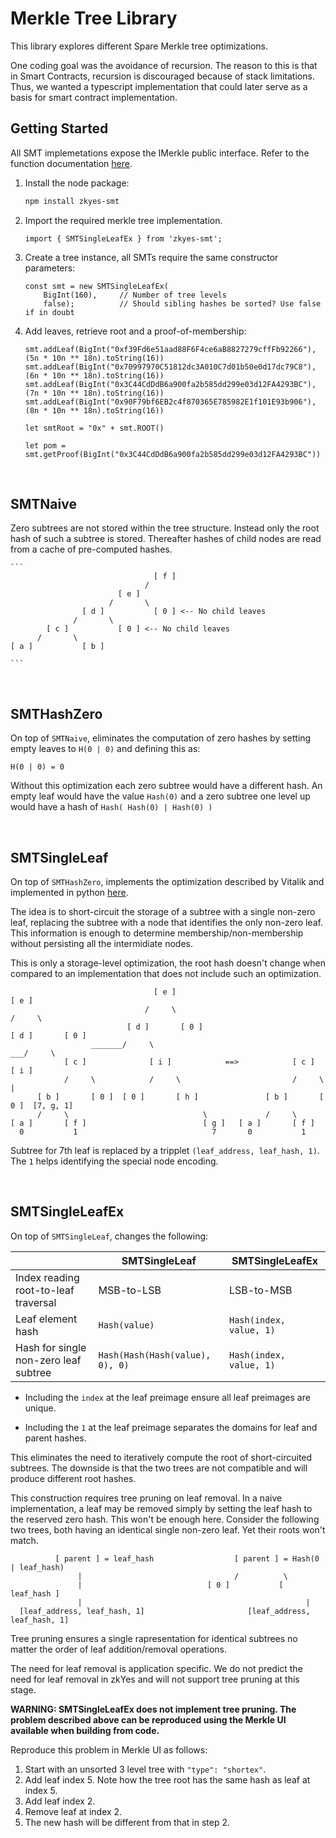 # Merkle Tree Library

This library explores different Spare Merkle tree optimizations. 

One coding goal was the avoidance of recursion. The reason to this is that in Smart Contracts, recursion is discouraged because of stack limitations. Thus, we wanted a typescript implementation that could later serve as a basis for smart contract implementation.
 
## Getting Started

All SMT implemetations expose the IMerkle public interface. Refer to the function documentation [here](https://github.com/kaxxa123/zkyes-smt/blob/main/merkle/src/IMerkle.ts).

1. Install the node package:
    ```BASH
    npm install zkyes-smt
    ```

1. Import the required merkle tree implementation.
    ```JS
    import { SMTSingleLeafEx } from 'zkyes-smt';
    ```

1. Create a tree instance, all SMTs require the same constructor parameters:
    ```JS
    const smt = new SMTSingleLeafEx(
        BigInt(160),     // Number of tree levels
        false);          // Should sibling hashes be sorted? Use false if in doubt
    ```

1. Add leaves, retrieve root and a proof-of-membership:
    ```JS
    smt.addLeaf(BigInt("0xf39Fd6e51aad88F6F4ce6aB8827279cffFb92266"), (5n * 10n ** 18n).toString(16))
    smt.addLeaf(BigInt("0x70997970C51812dc3A010C7d01b50e0d17dc79C8"), (6n * 10n ** 18n).toString(16))
    smt.addLeaf(BigInt("0x3C44CdDdB6a900fa2b585dd299e03d12FA4293BC"), (7n * 10n ** 18n).toString(16))
    smt.addLeaf(BigInt("0x90F79bf6EB2c4f870365E785982E1f101E93b906"), (8n * 10n ** 18n).toString(16))

    let smtRoot = "0x" + smt.ROOT()

    let pom = smt.getProof(BigInt("0x3C44CdDdB6a900fa2b585dd299e03d12FA4293BC"))
    ```

<BR />

## SMTNaive

Zero subtrees are not stored within the tree structure. Instead only the root hash of such a subtree is stored. Thereafter hashes of child nodes are read from a cache of pre-computed hashes.

    ```
                                    [ f ]
                                  /
                            [ e ]
                          /       \
                    [ d ]           [ 0 ] <-- No child leaves
                  /       \
            [ c ]           [ 0 ] <-- No child leaves
          /       \
    [ a ]           [ b ]
                                    
    ```

<BR />

## SMTHashZero

On top of `SMTNaive`, eliminates the computation of zero hashes by setting empty leaves to `H(0 | 0)` and defining this as: <BR /> 

`H(0 | 0) = 0`

Without this optimization each zero subtree would have a different hash. An empty leaf would have the value `Hash(0)` and a zero subtree one level up would have a  hash of `Hash( Hash(0) | Hash(0) )`

<BR />

## SMTSingleLeaf

On top of `SMTHashZero`, implements the optimization described by Vitalik and implemented in python [here](https://github.com/ethereum/research/tree/master/sparse_merkle_tree/).

The idea is to short-circuit the storage of a subtree with a single non-zero leaf, replacing the subtree with a node that identifies the only non-zero leaf. This information is enough to determine membership/non-membership without persisting all the intermidiate nodes.

This is only a storage-level optimization, the root hash doesn't change when compared to an implementation that does not include such an optimization.

```
                                [ e ]                                          [ e ]
                              /     \                                        /     \
                          [ d ]       [ 0 ]                              [ d ]       [ 0 ]
                  _______/     \                                     ___/     \
            [ c ]              [ i ]            ==>            [ c ]          [ i ]              
            /     \            /     \                         /     \           |
      [ b ]       [ 0 ]  [ 0 ]       [ h ]               [ b ]       [ 0 ]  [7, g, 1] 
      /     \                              \             /     \
[ a ]       [ f ]                          [ g ]   [ a ]       [ f ]
  0           1                              7       0           1 
```

Subtree for 7th leaf is replaced by a tripplet `(leaf_address, leaf_hash, 1)`. The `1` helps identifying the special node encoding.

<BR />

## SMTSingleLeafEx

On top of `SMTSingleLeaf`, changes the following:

|                   | SMTSingleLeaf  | SMTSingleLeafEx   |
|-------------------|---------------------|-------------------------|
| Index reading root-to-leaf traversal  | MSB-to-LSB | LSB-to-MSB   |
| Leaf element hash | `Hash(value)`       | `Hash(index, value, 1)` |
| Hash for single non-zero leaf subtree | `Hash(Hash(Hash(value), 0), 0)` | `Hash(index, value, 1)` |

* Including the `index` at the leaf preimage ensure all leaf preimages are unique.

* Including the `1` at the leaf preimage separates the domains for leaf and parent hashes.

This eliminates the need to iteratively compute the root of short-circuited subtrees. The downside is that the two trees are not compatible and will produce different root hashes.

This construction requires tree pruning on leaf removal. In a naive implementation, a leaf may be removed simply by setting the leaf hash to the reserved zero hash. This won't be enough here. Consider the following two trees, both having an identical single non-zero leaf. Yet their roots won't match.

```
          [ parent ] = leaf_hash                  [ parent ] = Hash(0 | leaf_hash)
               |                                  /          \                    
               |                            [ 0 ]           [ leaf_hash ]         
               |                                                  |               
  [leaf_address, leaf_hash, 1]                       [leaf_address, leaf_hash, 1] 
```

Tree pruning ensures a single rapresentation for identical subtrees no matter the order of leaf addition/removal operations.

The need for leaf removal is application specific. We do not predict the need for leaf removal in zkYes and will not support tree pruning at this stage. 

__WARNING: SMTSingleLeafEx does not implement tree pruning. The problem described above can be reproduced using the Merkle UI available when building from code.__

Reproduce this problem in Merkle UI as follows:

1. Start with an unsorted 3 level tree with `"type": "shortex"`.
1. Add leaf index 5. Note how the tree root has the same hash as leaf at index 5.
1. Add leaf index 2.
1. Remove leaf at index 2.
1. The new hash will be different from that in step 2.
